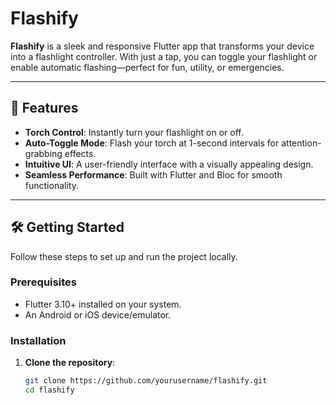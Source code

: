# Flashify

**Flashify** is a sleek and responsive Flutter app that transforms your device into a flashlight controller. With just a tap, you can toggle your flashlight or enable automatic flashing—perfect for fun, utility, or emergencies.

---

## 🎯 Features

- **Torch Control**: Instantly turn your flashlight on or off.
- **Auto-Toggle Mode**: Flash your torch at 1-second intervals for attention-grabbing effects.
- **Intuitive UI**: A user-friendly interface with a visually appealing design.
- **Seamless Performance**: Built with Flutter and Bloc for smooth functionality.

---

## 🛠️ Getting Started

Follow these steps to set up and run the project locally.

### Prerequisites
- Flutter 3.10+ installed on your system.
- An Android or iOS device/emulator.

### Installation
1. **Clone the repository**:
   ```bash
   git clone https://github.com/yourusername/flashify.git
   cd flashify
